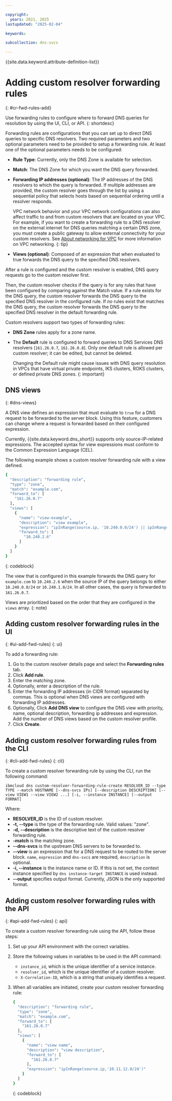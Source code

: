 ```yaml
---

copyright:
  years: 2021, 2025
lastupdated: "2025-02-04"

keywords:

subcollection: dns-svcs

---
```


{{site.data.keyword.attribute-definition-list}}

# Adding custom resolver forwarding rules
{: #cr-fwd-rules-add}

Use forwarding rules to configure where to forward DNS queries for resolution by using the UI, CLI, or API.
{: shortdesc}

Forwarding rules are configurations that you can set up to direct DNS queries to specific DNS resolvers. Two required parameters and two optional parameters need to be provided to setup a forwarding rule. At least one of the optional parameters needs to be configured:

* **Rule Type**: Currently, only the DNS Zone is available for selection.
* **Match**: The DNS Zone for which you want the DNS query forwarded.
* **Forwarding IP addresses (optional)**: The IP addresses of the DNS resolvers to which the query is forwarded. If multiple addresses are provided, the custom resolver goes through the list by using a sequential policy that selects hosts based on sequential ordering until a resolver responds.

    VPC network behavior and your VPC network configurations can also affect traffic to and from custom resolvers that are located on your VPC. For example, if you want to create a forwarding rule to a DNS resolver on the external internet for DNS queries matching a certain DNS zone, you must create a public gateway to allow external connectivity for your custom resolvers. See [About networking for VPC](/docs/vpc?topic=vpc-about-networking-for-vpc) for more information on VPC networking.
    {: tip}
* **Views (optional)**: Composed of an expression that when evaluated to true forwards the DNS query to the specified DNS resolvers.

After a rule is configured and the custom resolver is enabled, DNS query requests go to the custom resolver first.

Then, the custom resolver checks if the query is for any rules that have been configured by comparing against the Match value. If a rule exists for the DNS query, the custom resolver forwards the DNS query to the specified DNS resolver in the configured rule. If _no_ rules exist that matches the DNS query, the custom resolver forwards the DNS query to the specified DNS resolver in the default forwarding rule.

Custom resolvers support two types of forwarding rules:

* **DNS Zone** rules apply for a zone name.
* The **Default** rule is configured to forward queries to DNS Services DNS resolvers (`161.26.0.7`, `161.26.0.8`). Only one default rule is allowed per custom resolver; it can be edited, but cannot be deleted.

    Changing the Default rule might cause issues with DNS query resolution in VPCs that have virtual private endpoints, IKS clusters, ROKS clusters, or defined private DNS zones.
    {: important}

## DNS views
{: #dns-views}

A DNS view defines an expression that must evaluate to `true` for a DNS request to be forwarded to the server block.
Using this feature, customers can change where a request is forwarded based on their configured expression.

Currently, {{site.data.keyword.dns_short}} supports only source-IP-related expressions. The accepted syntax for view expressions must conform to the Common Expression Language (CEL).

The following example shows a custom resolver forwarding rule with a view defined.

```sh
{
  "description": "forwarding rule",
  "type": "zone",
  "match": "example.com",
  "forward_to": [
    "161.26.0.7"
  ],
  "views": [
    {
      "name": "view-example",
      "description": "view example",
      "expression": "ipInRange(source.ip, '10.240.0.0/24') || ipInRange(source.ip, '10.240.1.0/24')",
      "forward_to": [
        "10.240.2.6"
      ]
    }
  ]
}
```
{: codeblock}

The view that is configured in this example forwards the DNS query for `example.com` to `10.240.2.6` when the source IP of the query belongs to either `10.240.0.0/24` or `10.240.1.0/24`. In all other cases, the query is forwarded to `161.26.0.7`.

Views are prioritized based on the order that they are configured in the `views` array.
{: note}

## Adding custom resolver forwarding rules in the UI
{: #ui-add-fwd-rules}
{: ui}

To add a forwarding rule:
1. Go to the custom resolver details page and select the **Forwarding rules** tab.
1. Click **Add rule**.
1. Enter the matching zone.
1. Optionally, enter a description of the rule.
1. Enter the forwarding IP addresses (in CIDR format) separated by commas. This is optional when DNS views are configured with forwarding IP addresses.
1. Optionally, Click **Add DNS view** to configure the DNS view with priority, name, optional description, forwarding ip addresses and expression. Add the number of DNS views based on the custom resolver profile.
1. Click **Create**.

## Adding custom resolver forwarding rules from the CLI
{: #cli-add-fwd-rules}
{: cli}

To create a custom resolver forwarding rule by using the CLI, run the following command:

`ibmcloud dns custom-resolver-forwarding-rule-create RESOLVER_ID --type TYPE --match HOSTNAME [--dns-svcs IPs] [--description DESCRIPTION] [--view VIEW1 --view VIEW2 ...] [-i, --instance INSTANCE] [--output FORMAT]`

Where:

- **RESOLVER_ID** is the ID of custom resolver.
- **-t, --type** is the type of the forwarding rule. Valid values: "zone".
- **-d, --description** is the descriptive text of the custom resolver forwarding rule.
- **-match** is the matching zone.
- **--dns-svcs** is the upstream DNS servers to be forwarded to.
- **--view** is an expression that for a DNS request to be routed to the server block. `name`, `expression` and `dns-svcs` are required, `description` is optional.
- **-i, --instance** is the instance name or ID. If this is not set, the context instance specified by `dns instance-target INSTANCE` is used instead.
- **--output** specifies output format. Currently, JSON is the only supported format.

## Adding custom resolver forwarding rules with the API
{: #api-add-fwd-rules}
{: api}

To create a custom resolver forwarding rule using the API, follow these steps:

1. Set up your API environment with the correct variables.
1. Store the following values in variables to be used in the API command:
    * `instance_id`, which is the unique identifier of a service instance.
    * `resolver_id`, which is the unique identifier of a custom resolver.
    * `X-Correlation-ID`, which is a string that uniquely identifies a request.
1. When all variables are initiated, create your custom resolver forwarding rule:

    ```sh
    {
      "description": "forwarding rule",
      "type": "zone",
      "match": "example.com",
      "forward_to": [
        "161.26.0.7"
      ],
      "views": [
        {
          "name": "view name",
          "description": "view description",
          "forward_to": [
            "161.26.0.7"
          ],
          "expression": "ipInRange(source.ip,'10.11.12.0/24')"
        }
      ]
    }
    ```
    {: codeblock}
